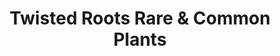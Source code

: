 ---
title: "Twisted Roots Rare & Common Plants"
url: /bel-air/twisted-roots-rare-und-common-plants/
shop: Allgemein
---